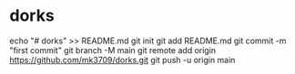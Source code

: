 # dorks
echo "# dorks" >> README.md
git init
git add README.md
git commit -m "first commit"
git branch -M main
git remote add origin https://github.com/mk3709/dorks.git
git push -u origin main
